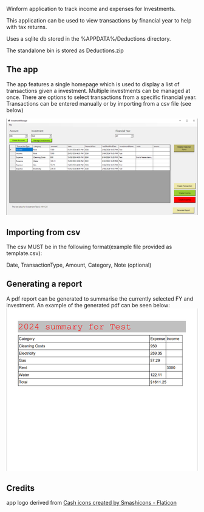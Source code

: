 Winform application to track income and expenses for Investments.

This application can be used to view transactions by financial year to help with tax returns.

Uses a sqlite db stored in the %APPDATA%/Deductions directory.

The standalone bin is stored as Deductions.zip

## The app
The app features a single homepage which is used to display a list of transactions given a investment.
Multiple investments can be managed at once. 
There are options to select transactions from a specific financial year.
Transactions can be entered manually or by importing from a csv file (see below)

![app_screenshot](Deductions/resources/homepage.png)

## Importing from csv

The csv MUST be in the following format(example file provided as template.csv):

Date, TransactionType, Amount, Category, Note (optional)



## Generating a report

A pdf report can be generated to summarise the currently selected FY and investment.
An example of the generated pdf can be seen below:  
![example_pdf](Deductions/resources/examplepdf.png)


## Credits
app logo derived from 
<a href="https://www.flaticon.com/free-icons/cash" title="cash icons">Cash icons created by Smashicons - Flaticon</a>